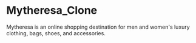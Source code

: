 # Mytheresa_Clone
Mytheresa is an online shopping destination for  men and women's luxury clothing, bags, shoes, and accessories.
